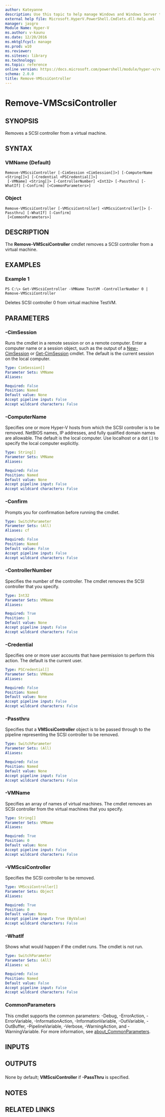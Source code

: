 ```yaml
---
author: Kateyanne
description: Use this topic to help manage Windows and Windows Server technologies with Windows PowerShell.
external help file: Microsoft.HyperV.PowerShell.Cmdlets.dll-Help.xml
manager: jasgro
Module Name: Hyper-V
ms.author: v-kaunu
ms.date: 12/20/2016
ms.mktglfcycl: manage
ms.prod: w10
ms.reviewer: 
ms.sitesec: library
ms.technology: 
ms.topic: reference
online version: https://docs.microsoft.com/powershell/module/hyper-v/remove-vmscsicontroller?view=windowsserver2019-ps&wt.mc_id=ps-gethelp
schema: 2.0.0
title: Remove-VMScsiController
---
```


# Remove-VMScsiController

## SYNOPSIS
Removes a SCSI controller from a virtual machine.

## SYNTAX

### VMName (Default)
```
Remove-VMScsiController [-CimSession <CimSession[]>] [-ComputerName <String[]>] [-Credential <PSCredential[]>]
 [-VMName] <String[]> [-ControllerNumber] <Int32> [-Passthru] [-WhatIf] [-Confirm] [<CommonParameters>]
```

### Object
```
Remove-VMScsiController [-VMScsiController] <VMScsiController[]> [-Passthru] [-WhatIf] [-Confirm]
 [<CommonParameters>]
```

## DESCRIPTION
The **Remove-VMScsiController** cmdlet removes a SCSI controller from a virtual machine.

## EXAMPLES

### Example 1
```
PS C:\> Get-VMScsiController -VMName TestVM -ControllerNumber 0 | Remove-VMScsiController
```

Deletes SCSI controller 0 from virtual machine TestVM.

## PARAMETERS

### -CimSession
Runs the cmdlet in a remote session or on a remote computer.
Enter a computer name or a session object, such as the output of a [New-CimSession](https://go.microsoft.com/fwlink/p/?LinkId=227967) or [Get-CimSession](https://go.microsoft.com/fwlink/p/?LinkId=227966) cmdlet.
The default is the current session on the local computer.

```yaml
Type: CimSession[]
Parameter Sets: VMName
Aliases: 

Required: False
Position: Named
Default value: None
Accept pipeline input: False
Accept wildcard characters: False
```

### -ComputerName
Specifies one or more Hyper-V hosts from which the SCSI controller is to be removed.
NetBIOS names, IP addresses, and fully qualified domain names are allowable.
The default is the local computer.
Use localhost or a dot (.) to specify the local computer explicitly.

```yaml
Type: String[]
Parameter Sets: VMName
Aliases: 

Required: False
Position: Named
Default value: None
Accept pipeline input: False
Accept wildcard characters: False
```

### -Confirm
Prompts you for confirmation before running the cmdlet.

```yaml
Type: SwitchParameter
Parameter Sets: (All)
Aliases: cf

Required: False
Position: Named
Default value: False
Accept pipeline input: False
Accept wildcard characters: False
```

### -ControllerNumber
Specifies the number of the controller.
The cmdlet removes the SCSI controller that you specify.

```yaml
Type: Int32
Parameter Sets: VMName
Aliases: 

Required: True
Position: 1
Default value: None
Accept pipeline input: False
Accept wildcard characters: False
```

### -Credential
Specifies one or more user accounts that have permission to perform this action.
The default is the current user.

```yaml
Type: PSCredential[]
Parameter Sets: VMName
Aliases: 

Required: False
Position: Named
Default value: None
Accept pipeline input: False
Accept wildcard characters: False
```

### -Passthru
Specifies that a **VMScsiController** object is to be passed through to the pipeline representing the SCSI controller to be removed.

```yaml
Type: SwitchParameter
Parameter Sets: (All)
Aliases: 

Required: False
Position: Named
Default value: None
Accept pipeline input: False
Accept wildcard characters: False
```

### -VMName
Specifies an array of names of virtual machines.
The cmdlet removes an SCSI controller from the virtual machines that you specify.

```yaml
Type: String[]
Parameter Sets: VMName
Aliases: 

Required: True
Position: 0
Default value: None
Accept pipeline input: False
Accept wildcard characters: False
```

### -VMScsiController
Specifies the SCSI controller to be removed.

```yaml
Type: VMScsiController[]
Parameter Sets: Object
Aliases: 

Required: True
Position: 0
Default value: None
Accept pipeline input: True (ByValue)
Accept wildcard characters: False
```

### -WhatIf
Shows what would happen if the cmdlet runs.
The cmdlet is not run.

```yaml
Type: SwitchParameter
Parameter Sets: (All)
Aliases: wi

Required: False
Position: Named
Default value: False
Accept pipeline input: False
Accept wildcard characters: False
```

### CommonParameters
This cmdlet supports the common parameters: -Debug, -ErrorAction, -ErrorVariable, -InformationAction, -InformationVariable, -OutVariable, -OutBuffer, -PipelineVariable, -Verbose, -WarningAction, and -WarningVariable. For more information, see [about_CommonParameters](https://go.microsoft.com/fwlink/?LinkID=113216).

## INPUTS

## OUTPUTS

###  
None by default; **VMScsiController** if **-PassThru** is specified.

## NOTES

## RELATED LINKS

